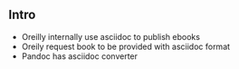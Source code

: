 ## Intro
* Oreilly internally use asciidoc to publish ebooks
* Oreily request book to be provided with asciidoc format
* Pandoc has asciidoc converter
